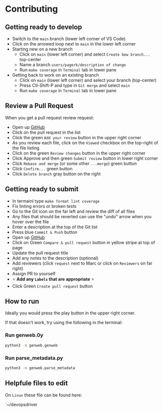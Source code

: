 # Contributing

## Getting ready to develop

- Switch to the `main` branch (lower left corner of VS Code)
- Click on the arrowed loop next to `main` in the lower left corner
- Starting new on a new branch
    - Click on `main` (lower left corner) and select `Create bew branch...` top-center
    - Name a branch `users/pagerk/description of change`
    - Run `make coverage` in `Terminal` tab in lower pane
- Getting back to work on an existing branch
    - Click on `main` (lower left corner) and select your branch (top-center)
    - Press Ctl-Shift-P and type in `Git merge` and select `main`
    - Run `make coverage` in `Terminal` tab in lower pane

## Review a Pull Request

When you get a pull request review request:

- Open up [GitHub](https://github.com/marcpage/genweb/pulls)
- Click on the pull request in the list
- Click the green `Add your review` button in the upper right corner
- As you review each file, click on the `Viewed` checkbox on the top-right of the file listing
- Click on the green `Review changes` button in the upper right corner
- Click Approve and then green `Submit review` button in lower right corner
- Click `Rebase and merge` (or some other `...merge`) green button
- Click `Confirm...` green button
- Click `Delete branch` gray button on the right

## Getting ready to submit

- In termainl type `make format lint coverage`
- Fix linting errors or broken tests
- Go to the Git icon on the far left and review the diff of all files
- Any files that should be reverted can use the "undo" arrow when you hover over the file
- Enter a description at the top of the Git list
- Press blue `Commit & Push` button
- Open up [GitHub](https://github.com/marcpage/genweb/pulls)
- Click on Green `Compare & pull request` button in yellow stripe at top of page
- Update the pull request title
- Add any notes to the description (optional)
- Add reviewers (click `request` next to Marc or click on `Reviewers` on far right)
- Assign PR to yourself
- ⭐ **Add any `Labels` that are appropriate** ⭐
- Click Green `Create pull request` button


## How to run

Ideally you would press the play button in the upper right corner.

If that doesn't work, try using the following in the terminal:

### Run genweb.0y

```bash
python3 -m genweb.genweb
```

### Run parse_metadata.py

```bash
python3 -m genweb.parse_metadata
```

## Helpfule files to edit

On `Linux` these file can be found here:

`~/devopsdriver
